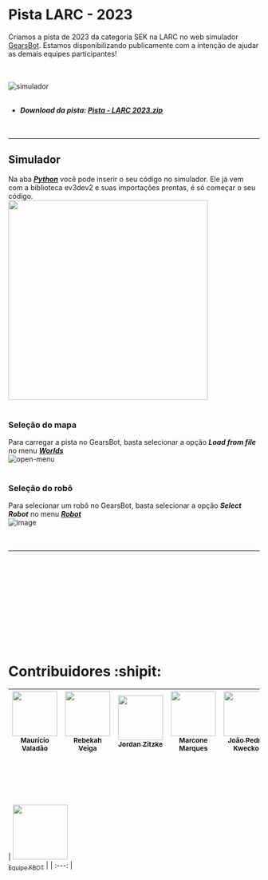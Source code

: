 # Pista LARC - 2023
Criamos a pista de 2023 da categoria SEK na LARC no web simulador [GearsBot](https://gears.aposteriori.com.sg/). Estamos disponibilizando publicamente com a intenção de ajudar as demais equipes participantes!<br /><br /><br />

![simulador](https://github.com/FBOT-SEK/Pista_LARC_2023/assets/86270082/a4a835c3-eba7-4e72-98e7-18444c80187a)<br /><br />
  * ***Download da pista: [Pista - LARC 2023.zip](https://github.com/FBOT-SEK/Pista_LARC_2023/files/11549311/Pista.-.LARC.2023.zip)***<br />
<br /><br />

--------------------------------------------
## Simulador
Na aba ***<ins>Python</ins>*** você pode inserir o seu código no simulador. Ele já vem com a biblioteca ev3dev2 e suas importações prontas, é só começar o seu código. <br />
<img src="https://github.com/FBOT-SEK/Pista_LARC_2023/assets/86270082/6fae852e-ea4e-484f-ada1-61c453471c46" width="400">
<br /><br />


### Seleção do mapa
Para carregar a pista no GearsBot, basta selecionar a opção ***Load from file*** no menu ***<ins>Worlds</ins>***<br />
![open-menu](https://user-images.githubusercontent.com/31012982/176166348-935b6a34-e980-4a68-8d4e-9fea656bc18c.png)<br /><br />

### Seleção do robô
Para selecionar um robô no GearsBot, basta selecionar a opção ***Select Robot*** no menu ***<ins>Robot</ins>***<br />
![image](https://github.com/FBOT-SEK/minicurso-introdutorio/assets/86270082/539eaede-f482-4b99-932b-16ca202d26bd)<br /><br /><br />

--------------------------------------------
<br /><br /><br /><br /><br /><br /><br /><br /><br /><br />

# Contribuidores :shipit:

| [<img src="https://avatars.githubusercontent.com/u/86270082?v=4" width=90><br><sub>Maurício Valadão</sub>](https://github.com/mvalado) |  [<img src="https://avatars.githubusercontent.com/u/61145169?v=4" width=90><br><sub>Rebekah Veiga</sub>](https://github.com/rebekahveiga) |  [<img src="https://avatars.githubusercontent.com/u/106852957?v=4" width=90><br><sub>Jordan Zitzke</sub>](https://github.com/JordanZitzke) |  [<img src="https://avatars.githubusercontent.com/u/89225783?v=4" width=90><br><sub>Marcone Marques</sub>](https://github.com/Marcone-Sudo) |  [<img src="https://user-images.githubusercontent.com/86270082/236988613-ece6c4e2-c1e3-4e07-86ef-5f4655312187.png" width=90><br><sub>João Pedro Kwecko</sub>](https://github.com/jpkwecko) |
| :---: | :---: | :---: | :---: | :---: |

<br /><br /><br /><br /><br />
| [<img src="https://user-images.githubusercontent.com/86270082/236948273-0f74609a-67c8-470c-abf7-31ae90589645.png" height="110" width="110"><br><sub>Equipe FBOT</sub>](https://www.instagram.com/furgbot/) |
| :---: |
